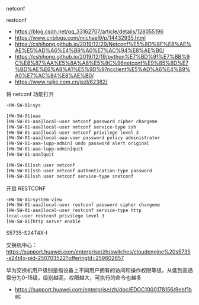 netconf

restconf

- <https://blog.csdn.net/qq_33162707/article/details/128055196>
- <https://www.cnblogs.com/michael9/p/14432935.html>
- <https://cshihong.github.io/2019/12/29/Netconf%E5%8D%8F%E8%AE%AE%E5%AD%A6%E4%B9%A0%E7%AC%94%E8%AE%B0/>
- <https://cshihong.github.io/2019/12/19/python%E7%BD%91%E7%BB%9C%E8%87%AA%E5%8A%A8%E5%8C%96netconf%E9%85%8D%E7%BD%AE%E6%A8%A1%E5%9D%97ncclient%E5%AD%A6%E4%B9%A0%E7%AC%94%E8%AE%B0/>
- <https://www.ruijie.com.cn/jszl/82382/>

将 netconf 功能打开

``` bash
<HW-SW-01>sys

[HW-SW-01]aaa
[HW-SW-01-aaa]local-user netconf password cipher changeme
[HW-SW-01-aaa]local-user netconf service-type ssh
[HW-SW-01-aaa]local-user netconf privilege level 3
[HW-SW-01-aaa]local-aaa-user password policy administrator
[HW-SW-01-aaa-lupp-admin] undo password alert original
[HW-SW-01-aaa-lupp-admin]quit
[HW-SW-01-aaa]quit

[HW-SW-01]ssh user netconf
[HW-SW-01]ssh user netconf authentication-type password
[HW-SW-01]ssh user netconf service-type snetconf
```

开启 RESTCONF

```bash
<HW-SW-01>system-view
[HW-SW-01-aaa]local-user restconf password cipher changeme
[HW-SW-01-aaa]local-user restconf service-type http
local-user restconf privilege level 3
[HW-SW-01]http server enable

```

S5735-S24T4X-I

交换机中心：<https://support.huawei.com/enterprise/zh/switches/cloudengine%20s5735-s24t4x-pid-250703522?offeringId=259602657>

华为交换机用户级别是指设备上不同用户拥有的访问和操作权限等级，从低到高通常分为0-15级，级别越高，权限越大，可执行的命令也越多

- <https://support.huawei.com/enterprise/zh/doc/EDOC1000178156/9ebf1bac>
